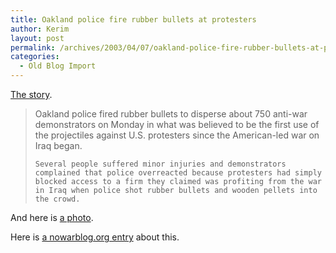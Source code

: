 ```yaml
---
title: Oakland police fire rubber bullets at protesters
author: Kerim
layout: post
permalink: /archives/2003/04/07/oakland-police-fire-rubber-bullets-at-protesters/
categories:
  - Old Blog Import
---
```

<a href="http://www.reuters.com/newsArticle.jhtml?type=topNews&storyID=2523269" onclick="_gaq.push(['_trackEvent', 'outbound-article', 'http://www.reuters.com/newsArticle.jhtml?type=topNews&storyID=2523269', 'The story']);" >The story</a>.


>   Oakland police fired rubber bullets to disperse about 750 anti-war demonstrators on Monday in what was believed to be the first use of the projectiles against U.S. protesters since the American-led war on Iraq began.  
>   
>   
>     Several people suffered minor injuries and demonstrators complained that police overreacted because protesters had simply blocked access to a firm they claimed was profiting from the war in Iraq when police shot rubber bullets and wooden pellets into the crowd.
>   


And here is <a href="http://story.news.yahoo.com/news?tmpl=story2&u=/030407/168/3qdhu.html&e=2" onclick="_gaq.push(['_trackEvent', 'outbound-article', 'http://story.news.yahoo.com/news?tmpl=story2&u=/030407/168/3qdhu.html&e=2', 'a photo']);" >a photo</a>.

Here is <a href="http://www.nowarblog.org/archives/001289.html" onclick="_gaq.push(['_trackEvent', 'outbound-article', 'http://www.nowarblog.org/archives/001289.html', 'a nowarblog.org entry']);" >a nowarblog.org entry</a> about this.

